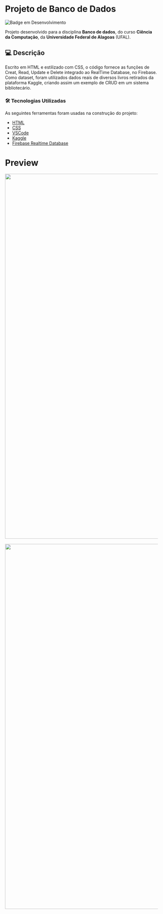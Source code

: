 # Projeto de Banco de Dados

![Badge em Desenvolvimento](https://img.shields.io/badge/STATUS-CONCLUÍDO-blue)

Projeto desenvolvido para a disciplina <strong>Banco de dados</strong>, do curso <strong>Ciência da Computação</strong>, 
da <strong>Universidade Federal de Alagoas</strong> (UFAL).

## 💻  Descrição

Escrito em HTML e estilizado com CSS, o código fornece as funções de Creat, Read, Update e Delete integrado ao RealTime Database, no Firebase.
Como dataset, foram utilizados dados reais de diversos livros retirados da plataforma Kaggle, criando assim um exemplo de CRUD em um sistema bibliotecário.

### 🛠 Tecnologias Utilizadas

As seguintes ferramentas foram usadas na construção do projeto:

- [HTML](https://developer.mozilla.org/pt-BR/docs/Web/HTML)
- [CSS](https://developer.mozilla.org/pt-BR/docs/Web/CSS)
- [VSCode](https://code.visualstudio.com/)
- [Kaggle](https://www.kaggle.com)
- [Firebase Realtime Database](https://firebase.google.com/docs/database?hl=pt-br)

# Preview

<div align="center">
<img src="https://user-images.githubusercontent.com/92494941/179541106-3576a9f5-a426-4f26-89af-94bc420f3cf1.png" width="1200px" />
</div><br>

<div align="center">
<img src="https://user-images.githubusercontent.com/92494941/179410863-a7e98edc-af38-42fa-9e88-b617c78dc88b.png" width="1200px" />
</div><br>
